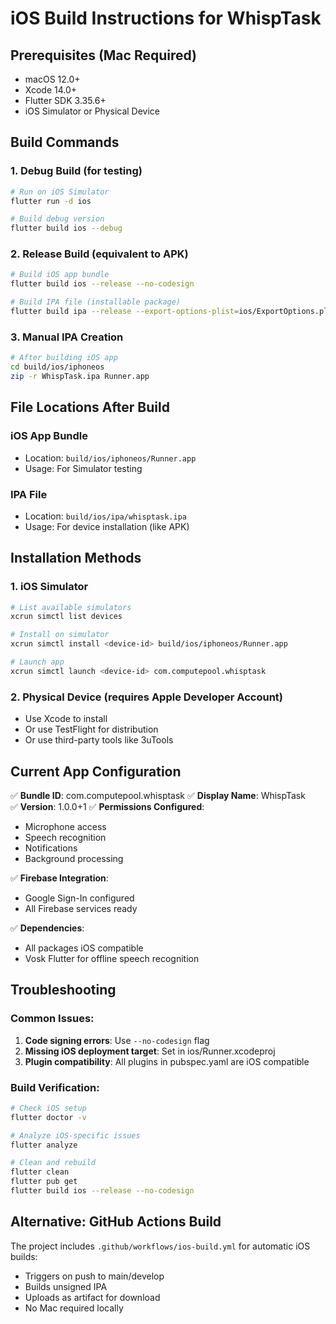 # iOS Build Instructions for WhispTask

## Prerequisites (Mac Required)
- macOS 12.0+ 
- Xcode 14.0+
- Flutter SDK 3.35.6+
- iOS Simulator or Physical Device

## Build Commands

### 1. Debug Build (for testing)
```bash
# Run on iOS Simulator
flutter run -d ios

# Build debug version
flutter build ios --debug
```

### 2. Release Build (equivalent to APK)
```bash
# Build iOS app bundle
flutter build ios --release --no-codesign

# Build IPA file (installable package)
flutter build ipa --release --export-options-plist=ios/ExportOptions.plist
```

### 3. Manual IPA Creation
```bash
# After building iOS app
cd build/ios/iphoneos
zip -r WhispTask.ipa Runner.app
```

## File Locations After Build

### iOS App Bundle
- Location: `build/ios/iphoneos/Runner.app`
- Usage: For Simulator testing

### IPA File  
- Location: `build/ios/ipa/whisptask.ipa`
- Usage: For device installation (like APK)

## Installation Methods

### 1. iOS Simulator
```bash
# List available simulators
xcrun simctl list devices

# Install on simulator
xcrun simctl install <device-id> build/ios/iphoneos/Runner.app

# Launch app
xcrun simctl launch <device-id> com.computepool.whisptask
```

### 2. Physical Device (requires Apple Developer Account)
- Use Xcode to install
- Or use TestFlight for distribution
- Or use third-party tools like 3uTools

## Current App Configuration

✅ **Bundle ID**: com.computepool.whisptask
✅ **Display Name**: WhispTask  
✅ **Version**: 1.0.0+1
✅ **Permissions Configured**:
   - Microphone access
   - Speech recognition
   - Notifications
   - Background processing

✅ **Firebase Integration**:
   - Google Sign-In configured
   - All Firebase services ready

✅ **Dependencies**:
   - All packages iOS compatible
   - Vosk Flutter for offline speech recognition

## Troubleshooting

### Common Issues:
1. **Code signing errors**: Use `--no-codesign` flag
2. **Missing iOS deployment target**: Set in ios/Runner.xcodeproj
3. **Plugin compatibility**: All plugins in pubspec.yaml are iOS compatible

### Build Verification:
```bash
# Check iOS setup
flutter doctor -v

# Analyze iOS-specific issues
flutter analyze

# Clean and rebuild
flutter clean
flutter pub get
flutter build ios --release --no-codesign
```

## Alternative: GitHub Actions Build

The project includes `.github/workflows/ios-build.yml` for automatic iOS builds:
- Triggers on push to main/develop
- Builds unsigned IPA
- Uploads as artifact for download
- No Mac required locally
